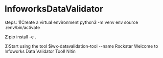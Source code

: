 # InfoworksDataValidator

steps:
1)Create a virtual environment
python3 -m venv env
source ./env/bin/activate

2)pip install -e .

3)Start using the tool
$iwx-datavalidation-tool --name Rockstar
Welcome to Infoworks Data Validator Tool! Nitin

